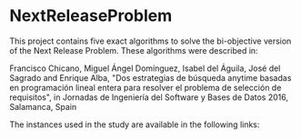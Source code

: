 # NextReleaseProblem

This project contains five exact algorithms to solve the bi-objective version of the Next Release Problem. 
These algorithms were described in:

Francisco Chicano, Miguel Ángel Domínguez, Isabel del Águila, José del Sagrado and Enrique Alba, 
"Dos estrategias de búsqueda anytime basadas en programación lineal entera para resolver el problema de selección de requisitos", 
in Jornadas de Ingeniería del Software y Bases de Datos 2016, Salamanca, Spain

The instances used in the study are available in the following links:



